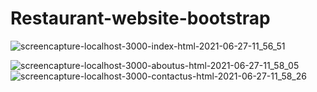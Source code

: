 # Restaurant-website-bootstrap
![screencapture-localhost-3000-index-html-2021-06-27-11_56_51](https://user-images.githubusercontent.com/72715756/123554813-18910200-d73f-11eb-8118-9ec58a6d7ed8.png)

![screencapture-localhost-3000-aboutus-html-2021-06-27-11_58_05](https://user-images.githubusercontent.com/72715756/123554819-1f1f7980-d73f-11eb-91d0-7b79fddd84a5.png)
![screencapture-localhost-3000-contactus-html-2021-06-27-11_58_26](https://user-images.githubusercontent.com/72715756/123554816-1b8bf280-d73f-11eb-9edd-6cdc6f02be20.png)
